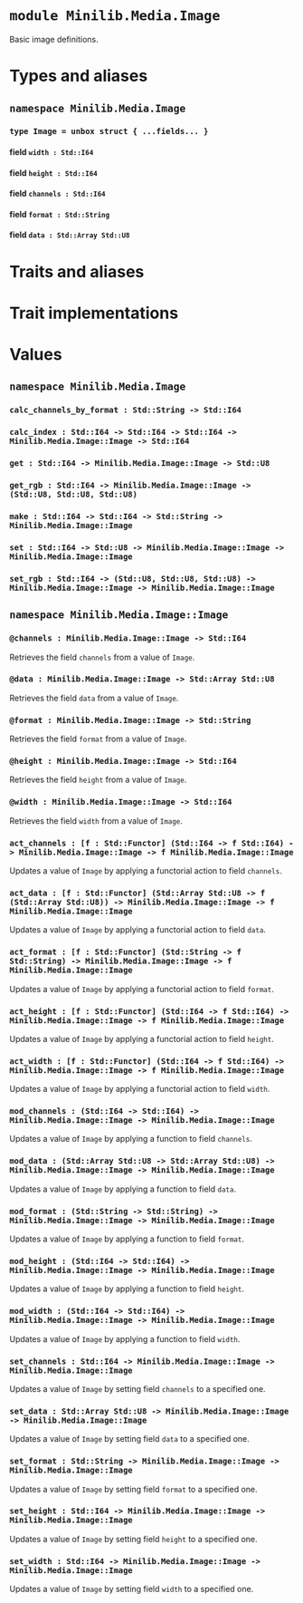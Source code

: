 # `module Minilib.Media.Image`

Basic image definitions.

# Types and aliases

## `namespace Minilib.Media.Image`

### `type Image = unbox struct { ...fields... }`

#### field `width : Std::I64`

#### field `height : Std::I64`

#### field `channels : Std::I64`

#### field `format : Std::String`

#### field `data : Std::Array Std::U8`

# Traits and aliases

# Trait implementations

# Values

## `namespace Minilib.Media.Image`

### `calc_channels_by_format : Std::String -> Std::I64`

### `calc_index : Std::I64 -> Std::I64 -> Std::I64 -> Minilib.Media.Image::Image -> Std::I64`

### `get : Std::I64 -> Minilib.Media.Image::Image -> Std::U8`

### `get_rgb : Std::I64 -> Minilib.Media.Image::Image -> (Std::U8, Std::U8, Std::U8)`

### `make : Std::I64 -> Std::I64 -> Std::String -> Minilib.Media.Image::Image`

### `set : Std::I64 -> Std::U8 -> Minilib.Media.Image::Image -> Minilib.Media.Image::Image`

### `set_rgb : Std::I64 -> (Std::U8, Std::U8, Std::U8) -> Minilib.Media.Image::Image -> Minilib.Media.Image::Image`

## `namespace Minilib.Media.Image::Image`

### `@channels : Minilib.Media.Image::Image -> Std::I64`

Retrieves the field `channels` from a value of `Image`.

### `@data : Minilib.Media.Image::Image -> Std::Array Std::U8`

Retrieves the field `data` from a value of `Image`.

### `@format : Minilib.Media.Image::Image -> Std::String`

Retrieves the field `format` from a value of `Image`.

### `@height : Minilib.Media.Image::Image -> Std::I64`

Retrieves the field `height` from a value of `Image`.

### `@width : Minilib.Media.Image::Image -> Std::I64`

Retrieves the field `width` from a value of `Image`.

### `act_channels : [f : Std::Functor] (Std::I64 -> f Std::I64) -> Minilib.Media.Image::Image -> f Minilib.Media.Image::Image`

Updates a value of `Image` by applying a functorial action to field `channels`.

### `act_data : [f : Std::Functor] (Std::Array Std::U8 -> f (Std::Array Std::U8)) -> Minilib.Media.Image::Image -> f Minilib.Media.Image::Image`

Updates a value of `Image` by applying a functorial action to field `data`.

### `act_format : [f : Std::Functor] (Std::String -> f Std::String) -> Minilib.Media.Image::Image -> f Minilib.Media.Image::Image`

Updates a value of `Image` by applying a functorial action to field `format`.

### `act_height : [f : Std::Functor] (Std::I64 -> f Std::I64) -> Minilib.Media.Image::Image -> f Minilib.Media.Image::Image`

Updates a value of `Image` by applying a functorial action to field `height`.

### `act_width : [f : Std::Functor] (Std::I64 -> f Std::I64) -> Minilib.Media.Image::Image -> f Minilib.Media.Image::Image`

Updates a value of `Image` by applying a functorial action to field `width`.

### `mod_channels : (Std::I64 -> Std::I64) -> Minilib.Media.Image::Image -> Minilib.Media.Image::Image`

Updates a value of `Image` by applying a function to field `channels`.

### `mod_data : (Std::Array Std::U8 -> Std::Array Std::U8) -> Minilib.Media.Image::Image -> Minilib.Media.Image::Image`

Updates a value of `Image` by applying a function to field `data`.

### `mod_format : (Std::String -> Std::String) -> Minilib.Media.Image::Image -> Minilib.Media.Image::Image`

Updates a value of `Image` by applying a function to field `format`.

### `mod_height : (Std::I64 -> Std::I64) -> Minilib.Media.Image::Image -> Minilib.Media.Image::Image`

Updates a value of `Image` by applying a function to field `height`.

### `mod_width : (Std::I64 -> Std::I64) -> Minilib.Media.Image::Image -> Minilib.Media.Image::Image`

Updates a value of `Image` by applying a function to field `width`.

### `set_channels : Std::I64 -> Minilib.Media.Image::Image -> Minilib.Media.Image::Image`

Updates a value of `Image` by setting field `channels` to a specified one.

### `set_data : Std::Array Std::U8 -> Minilib.Media.Image::Image -> Minilib.Media.Image::Image`

Updates a value of `Image` by setting field `data` to a specified one.

### `set_format : Std::String -> Minilib.Media.Image::Image -> Minilib.Media.Image::Image`

Updates a value of `Image` by setting field `format` to a specified one.

### `set_height : Std::I64 -> Minilib.Media.Image::Image -> Minilib.Media.Image::Image`

Updates a value of `Image` by setting field `height` to a specified one.

### `set_width : Std::I64 -> Minilib.Media.Image::Image -> Minilib.Media.Image::Image`

Updates a value of `Image` by setting field `width` to a specified one.